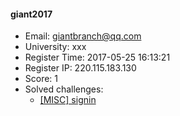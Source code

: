 #### giant2017  

* Email: giantbranch@qq.com  
* University: xxx  
* Register Time: 2017-05-25 16:13:21  
* Register IP: 220.115.183.130  
* Score: 1  
* Solved challenges: 
  * [[MISC] signin](https://github.com/SniperOJ/Challenges/blob/master/web/signin.json)  
